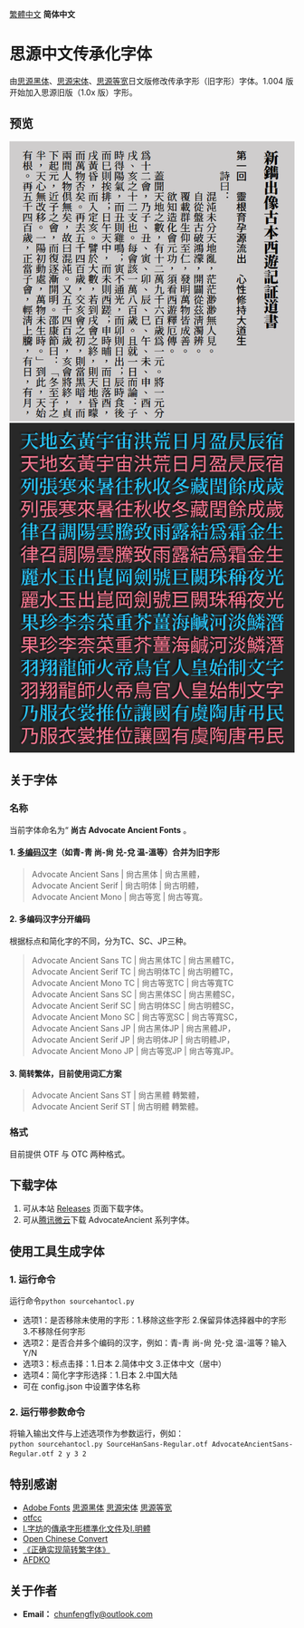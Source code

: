 [繁體中文](https://github.com/GuiWonder/SourceHanToClassic#思源中文傳承化字體) **简体中文**

# 思源中文传承化字体
由[思源黑体](https://github.com/adobe-fonts/source-han-sans)、[思源宋体](https://github.com/adobe-fonts/source-han-serif)、[思源等宽](https://github.com/adobe-fonts/source-han-mono)日文版修改传承字形（旧字形）字体。1.004 版开始加入思源旧版（1.0x 版）字形。

## 预览
![image](./pic/aa0001.png)  
![image](./pic/Pic0002.jpg)  
## 关于字体
### 名称
当前字体命名为“ **尚古 Advocate Ancient Fonts** 。
#### 1. [多编码汉字](./main/mulcodechar.txt)（如青-靑 尚-尙 兑-兌 温-溫等）合并为旧字形
> Advocate Ancient Sans | 尙古黑体 | 尙古黑體，<br />
> Advocate Ancient Serif | 尙古明体 | 尙古明體，<br />
> Advocate Ancient Mono | 尙古等宽 | 尙古等寬。<br />
#### 2. 多编码汉字分开编码
根据标点和简化字的不同，分为TC、SC、JP三种。<br />
> Advocate Ancient Sans TC | 尙古黑体TC | 尙古黑體TC，<br />
> Advocate Ancient Serif TC | 尙古明体TC | 尙古明體TC，<br />
> Advocate Ancient Mono TC | 尙古等宽TC | 尙古等寬TC<br />
> Advocate Ancient Sans SC | 尙古黑体SC | 尙古黑體SC，<br />
> Advocate Ancient Serif SC | 尙古明体SC | 尙古明體SC，<br />
> Advocate Ancient Mono SC | 尙古等宽SC | 尙古等寬SC，<br />
> Advocate Ancient Sans JP | 尙古黑体JP | 尙古黑體JP，<br />
> Advocate Ancient Serif JP | 尙古明体JP | 尙古明體JP，<br />
> Advocate Ancient Mono JP | 尙古等宽JP | 尙古等寬JP。<br />
#### 3. 简转繁体，目前使用词汇方案
> Advocate Ancient Sans ST | 尙古黑體 轉繁體，<br />
> Advocate Ancient Serif ST | 尙古明體 轉繁體。<br />
### 格式
目前提供 OTF 与 OTC 两种格式。

## 下载字体
1. 可从本站 [Releases](https://github.com/GuiWonder/SourceHanToClassic/releases) 页面下载字体。
2. 可从[腾讯微云](https://share.weiyun.com/VEoOc5xK)下载 AdvocateAncient 系列字体。

## 使用工具生成字体
### 1. 运行命令
运行命令`python sourcehantocl.py`
* 选项1：是否移除未使用的字形：1.移除这些字形 2.保留异体选择器中的字形 3.不移除任何字形
* 选项2：是否合并多个编码的汉字，例如：青-靑 尚-尙 兑-兌 温-溫等？输入Y/N
* 选项3：标点击择：1.日本 2.简体中文 3.正体中文（居中）
* 选项4：简化字字形选择：1.日本 2.中国大陆
* 可在 config.json 中设置字体名称
### 2. 运行带参数命令
将输入输出文件与上述选项作为参数运行，例如：<br /> 
`python sourcehantocl.py SourceHanSans-Regular.otf AdvocateAncientSans-Regular.otf 2 y 3 2`<br />

## 特别感谢
* [Adobe Fonts](https://github.com/adobe-fonts) [思源黑体](https://github.com/adobe-fonts/source-han-sans) [思源宋体](https://github.com/adobe-fonts/source-han-serif) [思源等宽](https://github.com/adobe-fonts/source-han-mono)
* [otfcc](https://github.com/caryll/otfcc)
* [I.字坊](https://github.com/ichitenfont)的[傳承字形標準化文件](https://github.com/ichitenfont/inheritedglyphs)及[I.明體](https://github.com/ichitenfont/I.Ming)
* [Open Chinese Convert](https://github.com/BYVoid/OpenCC) 
* [《正确实现简转繁字体》](https://ayaka.shn.hk/s2tfont/)
* [AFDKO](https://github.com/adobe-type-tools/afdko/)
## 关于作者
- **Email：** chunfengfly@outlook.com
